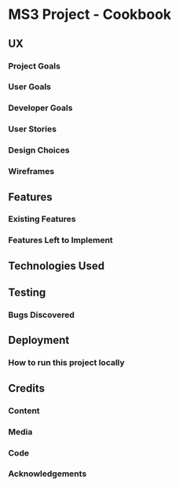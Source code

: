 # MS3 Project - Cookbook 
## UX
### Project Goals
### User Goals
### Developer Goals
### User Stories
### Design Choices 
### Wireframes

## Features
### Existing Features 
### Features Left to Implement 

## Technologies Used

## Testing 
### Bugs Discovered 

## Deployment 
### How to run this project locally

## Credits
### Content
### Media
### Code
### Acknowledgements
